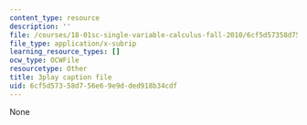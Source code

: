 ```yaml
---
content_type: resource
description: ''
file: /courses/18-01sc-single-variable-calculus-fall-2010/6cf5d57358d756e69e9dded918b34cdf_Bv9kVDcj7yo.vtt
file_type: application/x-subrip
learning_resource_types: []
ocw_type: OCWFile
resourcetype: Other
title: 3play caption file
uid: 6cf5d573-58d7-56e6-9e9d-ded918b34cdf
---
```

None

